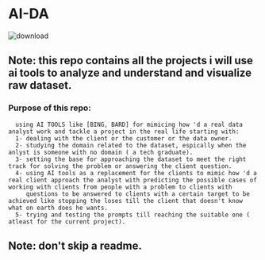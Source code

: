 # AI-DA  

![download](https://github.com/abdulrahmanyaser/AI-DA/assets/74540804/08701593-1fc2-4ece-a51e-8f0d1638d4fb)  


## Note: this repo contains all the projects i will use ai tools to analyze and understand and visualize raw dataset.  
### Purpose of this repo:
      using AI TOOLS like [BING, BARD] for mimicing how 'd a real data analyst work and tackle a project in the real life starting with:  
      1- dealing with the client or the customer or the data owner.  
      2- studying the domain related to the dataset, espically when the anlyst is someone with no domain ( a tech graduate).  
      3- setting the base for approaching the dataset to meet the right track for solving the problem or answering the client question.  
      4- using AI tools as a replacement for the clients to mimic how 'd a real client approach the analyst with predicting the possible cases of working with clients from people with a problem to clients with   
         questions to be answered to clients with a certain target to be achieved like stopping the loses till the client that doesn't know what on earth does he wants.  
      5- trying and testing the prompts till reaching the suitable one ( atleast for the current project).

## Note: don't skip a readme.  

